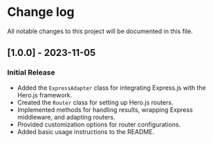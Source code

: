 # Change log

All notable changes to this project will be documented in this file.

## [1.0.0] - 2023-11-05

### Initial Release

- Added the `ExpressAdapter` class for integrating Express.js with the Hero.js framework.
- Created the `Router` class for setting up Hero.js routers.
- Implemented methods for handling results, wrapping Express middleware, and adapting routers.
- Provided customization options for router configurations.
- Added basic usage instructions to the README.
